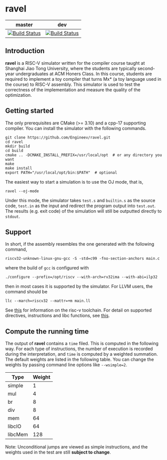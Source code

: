 # ravel

| master | dev|
|---     |--- |
|[![Build Status](https://travis-ci.com/Engineev/ravel.svg?token=t7LhMb4BZCM8Q58kCnsH&branch=master)](https://travis-ci.com/Engineev/ravel) |[![Build Status](https://travis-ci.com/Engineev/ravel.svg?token=t7LhMb4BZCM8Q58kCnsH&branch=dev)](https://travis-ci.com/Engineev/ravel)


## Introduction

**ravel** is a RISC-V simulator written for the compiler course taught at 
Shanghai Jiao Tong University, where the students are typically second-year
undergraduates at ACM Honers Class. In this course, students are required to
implement a toy compiler that turns Mx* (a toy language used in the course) to
RISC-V assembly. This simulator is used to test the correctness of the 
implementation and measure the quality of the optimization.  

## Getting started
The only prerequisites are CMake (>= 3.10) and a cpp-17 supporting compiler.
You can install the simulator with the following commands.
```shell script
git clone https://github.com/Engineev/ravel.git
cd ravel
mkdir build
cd build
cmake .. -DCMAKE_INSTALL_PREFIX=/usr/local/opt  # or any directory you want
make 
make install
export PATH="/usr/local/opt/bin:$PATH"  # optional
```

The easiest way to start a simulation is to use the OJ mode, that is,
```shell script
ravel --oj-mode
```
Under this mode, the simulator takes `test.s` and `builtin.s` as the source
code, `test.in` as the input and redirect the program output into `test.out`.
The results (e.g. exit code) of the simulation will still be outputted directly
to `stdout`.

## Support

In short, if the assembly resembles the one generated with the following 
command,
```shell script
riscv32-unknown-linux-gnu-gcc -S -std=c99 -fno-section-anchors main.c
```
where the build of `gcc` is configured with
```shell script
./configure --prefix=/opt/riscv --with-arch=rv32ima --with-abi=ilp32
```
then in most cases it is supported by the simulator. For LLVM users, the 
command should be 
```shell script
llc --march=riscv32 --mattr=+m main.ll
```
See [this](https://github.com/riscv/riscv-gnu-toolchain) for information on the
risc-v toolchain. For detail on supported directives, instructions and libc
functions, see [this](./doc/support.md).  

## Compute the running time
The output of **ravel** contains a `time` filed. This is computed in the 
following way. For each type of instructions, the number of execution is 
recorded during the interpretation, and `time` is computed by a weighted 
summation. The default weights are listed in the following table.
You can change the weights by passing command line options like `--wsimple=2`.

| Type   | Weight |
|---     |---     |
|simple  | 1
|mul     | 4
|br      | 8
|div     | 8
|mem     | 64
|libcIO  | 64
|libcMem | 128

Note: Unconditional jumps are viewed as simple instructions, and the weights 
used in the test are still **subject to change**.
